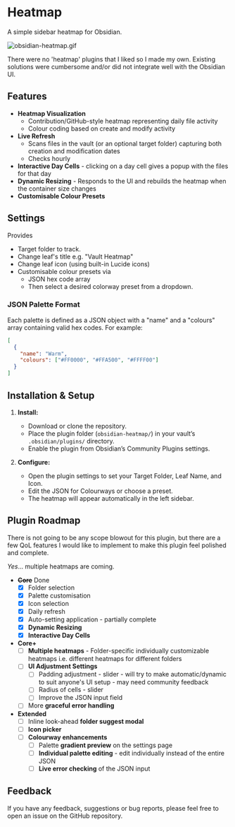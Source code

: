 # Heatmap

A simple sidebar heatmap for Obsidian.

![obsidian-heatmap.gif](file:///obsidian-heatmap.gif)

There were no 'heatmap' plugins that I liked so I made my own. Existing solutions were cumbersome and/or did not integrate well with the Obsidian UI.

## Features
- **Heatmap Visualization**
	- Contribution/GitHub-style heatmap representing daily file activity
	- Colour coding based on create and modify activity
- **Live Refresh** 
	- Scans files in the vault (or an optional target folder) capturing both creation and modification dates
	- Checks hourly
- **Interactive Day Cells** - clicking on a day cell gives a popup with the files for that day
- **Dynamic Resizing** - Responds to the UI and rebuilds the heatmap when the container size changes 
- **Customisable Colour Presets**

## Settings

 Provides
- Target folder to track.
- Change leaf's title e.g. "Vault Heatmap"
- Change leaf icon (using built-in Lucide icons)
- Customisable colour presets via 
	- JSON hex code array
	- Then select a desired colorway preset from a dropdown.

### JSON Palette Format

Each palette is defined as a JSON object with a "name" and a "colours" array containing valid hex codes. For example:

```json
[
  {
    "name": "Warm",
    "colours": ["#FF0000", "#FFA500", "#FFFF00"]
  }
]
```

## Installation & Setup

1. **Install:**  
   - Download or clone the repository.
   - Place the plugin folder (`obsidian-heatmap/`) in your vault’s `.obsidian/plugins/` directory.
   - Enable the plugin from Obsidian’s Community Plugins settings.

2. **Configure:**  
   - Open the plugin settings to set your Target Folder, Leaf Name, and Icon.
   - Edit the JSON for Colourways or choose a preset.
   - The heatmap will appear automatically in the left sidebar.


## Plugin Roadmap

There is not going to be any scope blowout for this plugin, but there are a few QoL features I would like to implement to make this plugin feel polished and complete. 

*Yes*... multiple heatmaps are coming.

- ~~**Core**~~ Done 
	- [x] Folder selection
	- [x] Palette customisation
	- [x] Icon selection
	- [x] Daily refresh
	- [x] Auto-setting application - partially complete
  - [x] **Dynamic Resizing**
  - [x] **Interactive Day Cells**
- **Core+**
	- [ ] **Multiple heatmaps** - Folder-specific individually customizable heatmaps i.e. different heatmaps for different folders
	- [ ]  **UI Adjustment Settings**
		- [ ] Padding adjustment - slider - will try to make automatic/dynamic to suit anyone's UI setup - may need community feedback
		- [ ] Radius of cells - slider
		- [ ] Improve the JSON input field
	- [ ] More **graceful error handling**
- **Extended**
	- [ ] Inline look-ahead **folder suggest modal**
	- [ ] **Icon picker**
	- [ ] **Colourway enhancements**
		- [ ] Palette **gradient preview** on the settings page
		- [ ] **Individual palette editing** - edit individually instead of the entire JSON
		- [ ] **Live error checking** of the JSON input

## Feedback

If you have any feedback, suggestions or bug reports, please feel free to open an issue on the GitHub repository. 